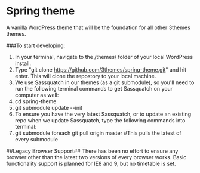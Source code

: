 Spring theme
============

A vanilla WordPress theme that will be the foundation for all other 3themes themes.

###To start developing:
1. In your terminal, navigate to the /themes/ folder of your local WordPress install.
2. Type "git clone https://github.com/3themes/spring-theme.git" and hit enter. This will clone the repostory to your local machine.
3. We use Sassquatch in our themes (as a git submodule), so you'll need to run the following terminal commands to get Sassquatch on your computer as well:
  1. cd spring-theme
  2. git submodule update --init
4. To ensure you have the very latest Sassquatch, or to update an existing repo when we update Sassquatch, type the following commands into terminal:
  1. git submodule foreach git pull origin master   #This pulls the latest of every submodule


##Legacy Browser Support##
There has been no effort to ensure any browser other than the latest two versions of every browser works. Basic functionality support is planned for IE8 and 9, but no timetable is set.